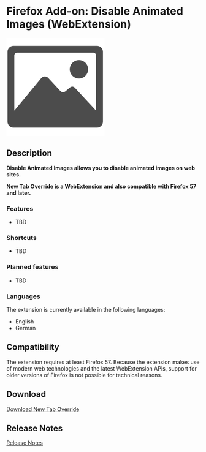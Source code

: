 # Firefox Add-on: Disable Animated Images (WebExtension)

<img src="logo.png" alt="Logo" width="256" border="0" />

## Description

**Disable Animated Images allows you to disable animated images on web sites.**

**New Tab Override is a WebExtension and also compatible with Firefox 57 and later.**

### Features

- TBD

### Shortcuts

- TBD

### Planned features

- TBD

### Languages

The extension is currently available in the following languages:

- English
- German

## Compatibility

The extension requires at least Firefox 57. Because the extension makes use of modern web technologies and the latest
WebExtension APIs, support for older versions of Firefox is not possible for technical reasons.

## Download

[Download New Tab Override](https://addons.mozilla.org/en-US/firefox/addon/xxx/)

## Release Notes

[Release Notes](CHANGELOG.md "Release Notes")
